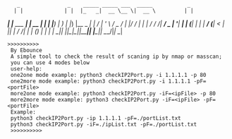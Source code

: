        _               _    _____ _____ ___  _____           _   
      | |             | |  |_   _|  __ \__ \|  __ \         | |  
   ___| |__   ___  ___| | __ | | | |__) | ) | |__) |__  _ __| |_ 
  / __| '_ \ / _ \/ __| |/ / | | |  ___/ / /|  ___/ _ \| '__| __|
 | (__| | | |  __/ (__|   < _| |_| |    / /_| |  | (_) | |  | |_ 
  \___|_| |_|\___|\___|_|\_\_____|_|   |____|_|   \___/|_|   \__|
                                                                 
    >>>>>>>>>>
     By Ebounce
     A simple tool to check the result of scaning ip by nmap or masscan;
     you can use 4 modes below
     user-help:
     one2one mode example: python3 checkIP2Port.py -i 1.1.1.1 -p 80
     one2more mode example: python3 checkIP2Port.py -i 1.1.1.1 -pF=<portFile>
     more2one mode example: python3 checkIP2Port.py -iF=<ipFile> -p 80
     more2more mode example: python3 checkIP2Port.py -iF=<ipFile> -pF=<portFile>
     Example:
     python3 checkIP2Port.py -ip 1.1.1.1 -pF=./portList.txt
     python3 checkIP2Port.py -iF=./ipList.txt -pF=./portList.txt
     >>>>>>>>>>
